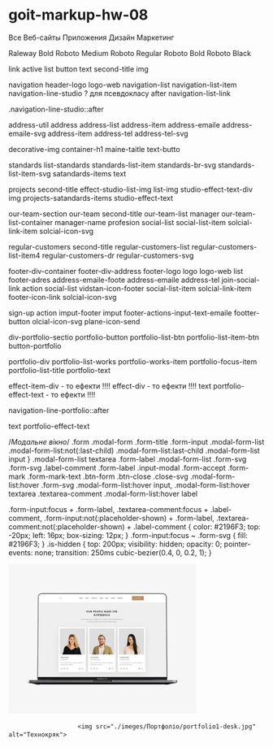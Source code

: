 # goit-markup-hw-08

<batom>Все</batom>
<batom>Веб-сайты</batom>
<batom>Приложения</batom>
<batom>Дизайн</batom>
<batom>Маркетинг</batom>

Raleway Bold
Roboto Medium
Roboto Regular
Roboto Bold
Roboto Black

<!--виписуємо класи по секціях--> 

<!--Загальні класи для всіх-->
link 
active
list
button 
text
second-title
img 

<!--navigation-->
navigation 
header-logo 
logo-web 
navigation-list 
navigation-list-item 
navigation-line-studio ? для псевдокласу after 
navigation-list-link 
<!--Декоративні ефекти + Векторна графіка - доставляю, розкидаю по секціях то що залишилось по відповідно до класу який є в тій чи іншій секції  -->  
.navigation-line-studio::after

address-util 
address
address-list
address-item
address-emaile
address-emaile-svg 
address-item
address-tel
address-tel-svg 



<!--заголовок і кнопка-->
decorative-img 
container-h1
maine-taitle
text-butto

<!--Декоративні ефекти + Векторна графіка - доставляю, розкидаю по секціях то що залишилось по відповідно до класу який є в тій чи іншій секції  -->   




<!--Наші Стандарти-->
standards 
list-standards
standards-list-item
standards-br-svg 
standards-list-item-svg
satandards-items
text
<!--Декоративні ефекти + Векторна графіка - доставляю, розкидаю по секціях то що залишилось по відповідно до класу який є в тій чи іншій секції  -->   



<!--Чем мы занимаемся--> 
projects 
second-title 
effect-studio-list-img
list-img
studio-effect-text-div
img
projects-satandards-items 
studio-effect-text

<!--Наша команда--> 
our-team-section 
our-team 
second-title
our-team-list 
manager 
our-team-list-container 
manager-name
profesion
social-list
social-list-item
solcial-link-item
solcial-icon-svg

<!--Постоянные клиенты--> 
regular-customers
second-title
regular-customers-list 
regular-customers-list-item4
regular-customers-dr
regular-customers-svg

<!--Footer: Лого, Адреса, Приєднуйтесь, Підписуйтесь--> 
<!--<div class="footer-container">--> 
footer-div-container 
footer-div-address
footer-logo logo
logo-web
list
footer-adres
address-emaile-foote
address-emaile
address-tel 
join-social-link 
action 
social-list 
vidstan-icon-footer 
social-list-item 
solcial-link-item
footer-icon-link 
solcial-icon-svg

sign-up 
action 
imput-footer
imput
footer-actions-input-text-emaile 
footter-button
olcial-icon-svg
plane-icon-send 

<!--portfolio-->
<!--Портфоліо Кнопки навігації (ВСЕ,ВЕБ_САЙТ,Додатки,Дизайн,Маркетинг)-->
div-portfolio-sectio
portfolio-button
portfolio-list-btn
portfolio-list-item-btn
button-portfolio
<!--Портфоліо Список: (ВСЕ,ВЕБ_САЙТ,Додатки,Дизайн,Маркетинг) -->
portfolio-div 
portfolio-list-works
portfolio-works-item
portfolio-focus-item 
portfolio-list-title 
portfolio-text 

effect-item-div - то ефекти !!!!
effect-div - то ефекти !!!!
text portfolio-effect-text - то ефекти !!!! 

<!--Декоративні ефекти + Векторна графіка - доставляю, розкидаю по секціях то що залишилось по відповідно до класу який є в тій чи іншій секції  -->   
navigation-line-portfolio::after






<!--Модалье вікно--> 
text portfolio-effect-text

/*Модальне вікно*/
.form 
.modal-form 
.form-title 
.form-input 
.modal-form-list 
.modal-form-list:not(:last-child)
.modal-form-list:last-child 
.modal-form-list input 
}
.modal-form-list textarea 
.form-label 
.modal-form-list
.form-svg 
.form-svg 
.label-comment 
.form-label 
.input-modal 
.form-accept 
.form-mark
.form-mark-text 
.btn-form 
.btn-close 
.close-svg 
.modal-form-list:hover .form-svg 
.modal-form-list:hover input,
.modal-form-list:hover textarea 
.textarea-comment 
.modal-form-list:hover label


.form-input:focus + .form-label,
.textarea-comment:focus + .label-comment,
.form-input:not(:placeholder-shown) + .form-label,
.textarea-comment:not(:placeholder-shown) + .label-comment {
  color: #2196F3;
  top: -20px;
  left: 16px;
  box-sizing: 12px;
}
.form-input:focus ~ .form-svg {
  fill:  #2196F3;
}
.is-hidden {
  top: 200px;
  visibility: hidden;
  opacity: 0;
  pointer-events: none;
  transition: 250ms cubic-bezier(0.4, 0, 0.2, 1);
}

<picture>
                          <source srcset="./imeges/Портфоліо/portfolio1-desk.jpg 1x, ./images/Портфоліо/portfolio1-desk@2x.jpg 2x" 
                              media="(min-width: 1200px)">
                          <source srcset="./imeges/Портфоліо/portfolio1-tab.jpg 1x, ./images/Портфоліо/portfolio1-tab@2x.jpg 2x" 
                              media="(min-width: 768px)">
                          <source srcset="./imeges/Портфоліо/portfolio1-mob.jpg 1x, ./images/Портфоліо/portfolio1-mob@2x.jpg 2x" 
                              media="(max-width: 767px)">
                          <img src="./imeges/Портфоліо/portfolio1-desk.jpg" alt="Технокряк">
                      </picture>


                       <img src="./imeges/Портфоліо/portfolio1-desk.jpg" alt="Технокряк">